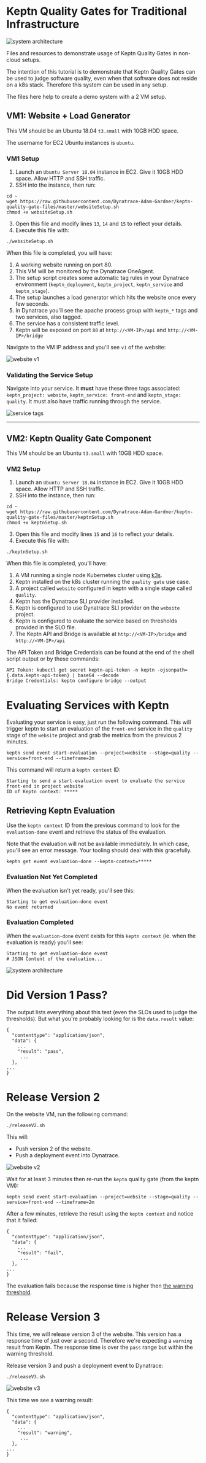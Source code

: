 # Keptn Quality Gates for Traditional Infrastructure

![system architecture](assets/architecture.png)

Files and resources to demonstrate usage of Keptn Quality Gates in non-cloud setups.

The intention of this tutorial is to demonstrate that Keptn Quality Gates can be used to judge software quality, even when that software does not reside on a k8s stack. Therefore this system can be used in any setup.

The files here help to create a demo system with a 2 VM setup.

## VM1: Website + Load Generator
This VM should be an Ubuntu 18.04 `t3.small` with 10GB HDD space.

The username for EC2 Ubuntu instances is `ubuntu`.

### VM1 Setup
1. Launch an `Ubuntu Server 18.04` instance in EC2. Give it 10GB HDD space. Allow HTTP and SSH traffic.
2. SSH into the instance, then run:
```
cd ~
wget https://raw.githubusercontent.com/Dynatrace-Adam-Gardner/keptn-quality-gate-files/master/websiteSetup.sh
chmod +x websiteSetup.sh
```
3. Open this file and modify lines `13`, `14` and `15` to reflect your details.
4. Execute this file with:
```
./websiteSetup.sh
```

When this file is completed, you will have:
1. A working website running on port 80.
2. This VM will be monitored by the Dynatrace OneAgent.
3. The setup script creates some automatic tag rules in your Dynatrace environment (`keptn_deployment`, `keptn_project`, `keptn_service` and `keptn_stage`).
4. The setup launches a load generator which hits the website once every few seconds.
5. In Dynatrace you'll see the apache process group with `keptn_*` tags and two services, also tagged.
6. The service has a consistent traffic level.
7. Keptn will be exposed on port `80` at `http://<VM-IP>/api` and `http://<VM-IP>/bridge`

Navigate to the VM IP address and you'll see `v1` of the website:

![website v1](assets/website_v1.png)

### Validating the Service Setup
Navigate into your service. It **must** have these three tags associated: `keptn_project: website`, `keptn_service: front-end` and `keptn_stage: quality`. It must also have traffic running through the service.

![service tags](assets/service_tags.png)

---

## VM2: Keptn Quality Gate Component
This VM should be an Ubuntu `t3.small` with 10GB HDD space.

### VM2 Setup
1. Launch an `Ubuntu Server 18.04` instance in EC2. Give it 10GB HDD space. Allow HTTP and SSH traffic.
2. SSH into the instance, then run:
```
cd ~
wget https://raw.githubusercontent.com/Dynatrace-Adam-Gardner/keptn-quality-gate-files/master/keptnSetup.sh
chmod +x keptnSetup.sh
```
3. Open this file and modify lines `15` and `16` to reflect your details.
4. Execute this file with:
```
./keptnSetup.sh
```

When this file is completed, you'll have:
1. A VM running a single node Kubernetes cluster using [k3s](https://k3s.io/).
2. Keptn installed on the k8s cluster running the `quality gate` use case.
3. A project called `website` configured in keptn with a single stage called `quality`.
4. Keptn has the Dynatrace SLI provider installed.
5. Keptn is configured to use Dynatrace SLI provider on the `website` project.
6. Keptn is configured to evaluate the service based on thresholds provided in the SLO file.
7. The Keptn API and Bridge is available at `http://<VM-IP>/bridge` and `http://<VM-IP>/api`

The API Token and Bridge Credentials can be found at the end of the shell script output or by these commands:

```
API Token: kubectl get secret keptn-api-token -n keptn -ojsonpath={.data.keptn-api-token} | base64 --decode
Bridge Credentials: keptn configure bridge --output
```

# Evaluating Services with Keptn
Evaluating your service is easy, just run the following command.
This will trigger keptn to start an evaluation of the `front-end` service in the `quality` stage of the `website` project and grab the metrics from the previous 2 minutes.
```
keptn send event start-evaluation --project=website --stage=quality --service=front-end --timeframe=2m
```

This command will return a `keptn context` ID:
```
Starting to send a start-evaluation event to evaluate the service front-end in project website
ID of Keptn context: *****
```

## Retrieving Keptn Evaluation
Use the `keptn context` ID from the previous command to look for the `evaluation-done` event and retrieve the status of the evaluation. 

Note that the evaluation will not be available immediately. In which case, you'll see an error message. Your tooling should deal with this gracefully.
```
keptn get event evaluation-done --keptn-context=*****
```

### Evaluation Not Yet Completed
When the evaluation isn't yet ready, you'll see this:
```
Starting to get evaluation-done event
No event returned
```

### Evaluation Completed
When the `evaluation-done` event exists for this `keptn context` (ie. when the evaluation is ready) you'll see:

```
Starting to get evaluation-done event
# JSON Content of the evaluation...
```

![system architecture](assets/bridge_results.png)

# Did Version 1 Pass?
The output lists everything about this test (even the SLOs used to judge the thresholds).
But what you're probably looking for is the `data.result` value:
```
{
  "contenttype": "application/json",
  "data": {
    ...
    "result": "pass",
     ...
  },
...
}
```

# Release Version 2
On the website VM, run the following command:
```
./releaseV2.sh
```

This will:
* Push version 2 of the website.
* Push a deployment event into Dynatrace.

![website v2](assets/website_v2.png)

Wait for at least 3 minutes then re-run the `keptn` quality gate (from the keptn VM):

```
keptn send event start-evaluation --project=website --stage=quality --service=front-end --timeframe=2m
```

After a few minutes, retrieve the result using the `keptn context` and notice that it failed:
```
{
  "contenttype": "application/json",
  "data": {
    ...
    "result": "fail",
     ...
  },
...
}
```
The evaluation fails because the response time is higher then [the warning threshold](https://github.com/Dynatrace-Adam-Gardner/keptn-quality-gate-files/blob/6321224b2f07f29a7687d3df8f0ed06aa9a690e7/slo-quality-gates.yaml#L14).

# Release Version 3
This time, we will release version 3 of the website. This version has a response time of just over a second. Therefore we're expecting a `warning` result from Keptn. The response time is over the `pass` range but within the warning threshold.

Release version 3 and push a deployment event to Dynatrace:
```
./releaseV3.sh
```

![website v3](assets/website_v3.png)

This time we see a warning result:
```
{
  "contenttype": "application/json",
  "data": {
    ...
    "result": "warning",
     ...
  },
...
}
```

